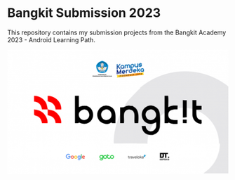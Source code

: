 # Bangkit Submission 2023
This repository contains my submission projects from the Bangkit Academy 2023 - Android Learning Path.

<p align="center">
    <img src='/img/logo_bangkit.png'>
</p>
